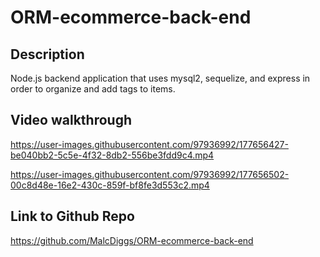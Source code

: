 # ORM-ecommerce-back-end

## Description 
Node.js backend application that uses mysql2, sequelize, and express in order to organize and add tags to items. 

## Video walkthrough


https://user-images.githubusercontent.com/97936992/177656427-be040bb2-5c5e-4f32-8db2-556be3fdd9c4.mp4



https://user-images.githubusercontent.com/97936992/177656502-00c8d48e-16e2-430c-859f-bf8fe3d553c2.mp4

## Link to Github Repo
https://github.com/MalcDiggs/ORM-ecommerce-back-end

